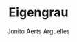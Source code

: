 ---
title: Eigengrau
subtitle: Jonito Aerts Arguelles
description: "Artist Bookt\nPublisher: Werkplaats Typografie, 2017\nEditing & Design: Oliver Boulton\nEdition of 400, softback, 273pp.\nOffset, sewn and glued, 215 × 270mm"
layout: project
---